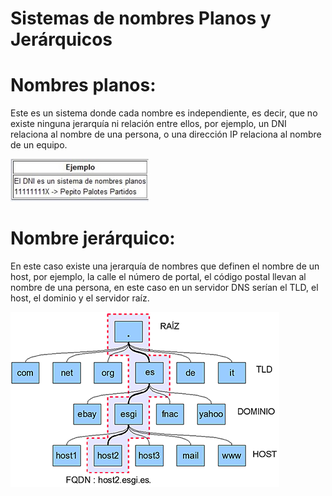 # Sistemas de nombres Planos y Jerárquicos

# Nombres planos: 
 Este es un sistema donde cada nombre es independiente, es decir, que no existe ninguna jerarquía ni relación entre ellos, por ejemplo, un DNI relaciona al nombre de una persona, o una dirección IP relaciona al nombre de un equipo.

![NombrePlano.JPG](./NombrePlano.JPG)

# Nombre jerárquico:
En este caso existe una jerarquía de nombres que definen el nombre de un host, por ejemplo, la calle el número de portal, el código postal llevan al nombre de una persona, en este caso en un servidor DNS serían el TLD, el host, el dominio y el servidor raíz.

![jerárquico.png](./jerárquico.png)

